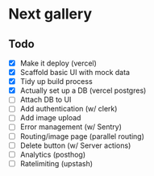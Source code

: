 # Next gallery

## Todo

- [x] Make it deploy (vercel)
- [x] Scaffold basic UI with mock data
- [x] Tidy up build process
- [x] Actually set up a DB (vercel postgres)
- [ ] Attach DB to UI
- [ ] Add authentication (w/ clerk)
- [ ] Add image upload
- [ ] Error management (w/ Sentry)
- [ ] Routing/image page (parallel routing)
- [ ] Delete button (w/ Server actions)
- [ ] Analytics (posthog)
- [ ] Ratelimiting (upstash)
